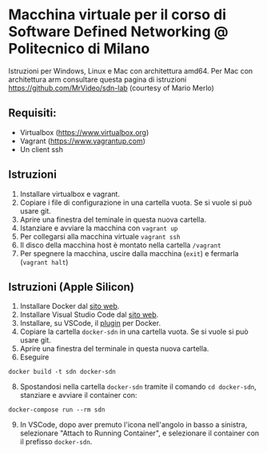 # Macchina virtuale per il corso di Software Defined Networking @ Politecnico di Milano

Istruzioni per Windows, Linux e Mac con architettura amd64. Per Mac con architettura arm consultare questa pagina di istruzioni https://github.com/MrVideo/sdn-lab (courtesy of Mario Merlo)

## Requisiti:
* Virtualbox (https://www.virtualbox.org)
* Vagrant (https://www.vagrantup.com)
* Un client ssh

## Istruzioni
1. Installare virtualbox e vagrant.
2. Copiare i file di configurazione in una cartella vuota. Se si vuole si può usare git.
3. Aprire una finestra del teminale in questa nuova cartella.
4. Istanziare e avviare la macchina con `vagrant up`
5. Per collegarsi alla macchina virtuale `vagrant ssh`
6. Il disco della macchina host è montato nella cartella `/vagrant`
7. Per spegnere la macchina, uscire dalla macchina (`exit`) e fermarla (`vagrant halt`)

## Istruzioni (Apple Silicon)
1. Installare Docker dal [sito web](https://www.docker.com).
2. Installare Visual Studio Code dal [sito web](https://code.visualstudio.com).
3. Installare, su VSCode, il [plugin](https://marketplace.visualstudio.com/items?itemName=ms-azuretools.vscode-docker) per Docker.
4. Copiare la cartella `docker-sdn` in una cartella vuota. Se si vuole si può usare git.
5. Aprire una finestra del terminale in questa nuova cartella.
7. Eseguire
```
docker build -t sdn docker-sdn
```
8. Spostandosi nella cartella `docker-sdn` tramite il comando `cd docker-sdn`, stanziare e avviare il container con:
```
docker-compose run --rm sdn
```
9. In VSCode, dopo aver premuto l'icona nell'angolo in basso a sinistra, selezionare "Attach to Running Container", e selezionare il container con il prefisso `docker-sdn`.